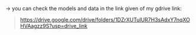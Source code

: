 -> you can check the models and data in the link given of my gdrive link:<br>
> https://drive.google.com/drive/folders/1DZrXUTulUR7H3sAdxY7nqXOHVAagzz9S?usp=drive_link
